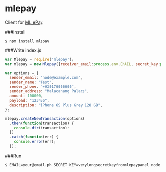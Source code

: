 # mlepay
Client for [ML ePay](https://www.mlepay.com/api/docs).

###Install
```bash
$ npm install mlepay
```

###Write index.js

```javascript
var Mlepay = require('mlepay');
var mlepay = new Mlepay({receiver_email:process.env.EMAIL, secret_key:process.env.SECRET_KEY});

var options = {
  sender_email: "node@example.com",
  sender_name: "Test",
  sender_phone: "+639178888888",
  sender_address: "Malacanang Palace",
  amount: 100000,
  payload: "123456",
  description: "iPhone 6S Plus Grey 128 GB",
};

mlepay.createNewTransaction(options)
  .then(function(transaction) {
    console.dir(transaction);
  })
  .catch(function(err) {
    console.error(err);
  });
```
###Run
```bash
$ EMAIL=your@email.ph SECRET_KEY=verylongsecretkeyfrommlepaypanel node .
```
